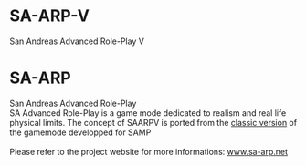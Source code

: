 # SA-ARP-V
San Andreas Advanced Role-Play V



# SA-ARP
San Andreas Advanced Role-Play
<br>
SA Advanced Role-Play is a game mode dedicated to realism and real life physical limits.
The concept of SAARPV is ported from the [classic version](https://github.com/rt-2/SA-ARP) of the gamemode developped for SAMP
<br>
<br>
Please refer to the project website for more informations: www.sa-arp.net
